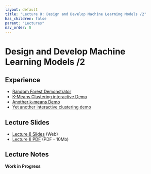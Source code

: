 ```yaml
---
layout: default
title: "Lecture 8: Design and Develop Machine Learning Models /2"
has_children: false
parent: "Lectures"
nav_order: 8
---
```


# Design and Develop Machine Learning Models /2

## Experience

- [Random Forest Demonstrator](https://cs.stanford.edu/~karpathy/svmjs/demo/demoforest.html)
- [K-Means Clustering interactive Demo](https://www.naftaliharris.com/blog/visualizing-k-means-clustering/)
- [Another k-means Demo](http://alekseynp.com/viz/k-means.html)
- [Yet another interactive clustering demo](https://jydelort.appspot.com/resources/figue/demo.html)

## Lecture Slides

- [Lecture 8 Slides]({{site.baseurl}}/assets/presentations/Lecture-8/Lecture8.htm) (Web)
- [Lecture 8 PDF]({{site.baseurl}}/assets/slides/ML4D-L8-2223.pdf) (PDF - 10Mb)

## Lecture Notes

__Work in Progress__
